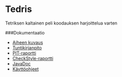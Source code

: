 # Tedris
Tetriksen kaltainen peli koodauksen harjoittelua varten

###Dokumentaatio
- [Aiheen kuvaus](dokumentaatio/aiheenKuvausJaRakenne.md)
- [Tuntikirjanpito](dokumentaatio/tuntikirjanpito.md)
- [PIT-raportti](https://htmlpreview.github.io/?https://github.com/Sxvz/Tedris/blob/master/dokumentaatio/pit-raportti/201610142051/index.html)
- [CheckStyle-raportti](https://htmlpreview.github.io/?https://github.com/Sxvz/Tedris/blob/master/dokumentaatio/checkstyle-raportti/checkstyle.html)
- [JavaDoc](https://htmlpreview.github.io/?https://github.com/Sxvz/Tedris/blob/master/javadoc/apidocs/index.html)
- [Käyttöohjeet](https://htmlpreview.github.io/?https://github.com/Sxvz/Tedris/blob/master/dokumentaatio/kayttoohjeet.md)
